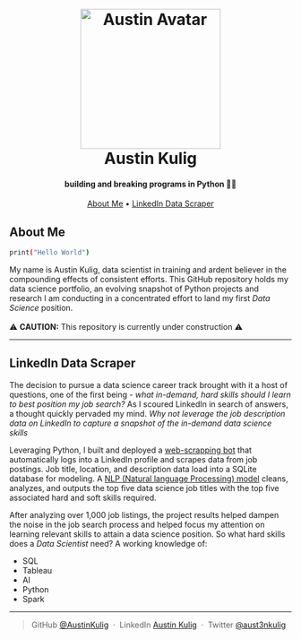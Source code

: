 <h1 align="center">
  <br>
  <a href="https://github.com/AustinKulig"><img src="https://avatars.githubusercontent.com/u/57070127?s=400&u=999e11a7beb9271fa14ba0326ab3402cc0480d5e&v=4" alt="Austin Avatar" width="250"></a>
  <br>
  Austin Kulig
  <br>
</h1>

<h4 align="center">building and breaking programs in Python 🐍👾</h4>


<p align="center">
  <a href="#about-me">About Me</a> •
  <a href="https://github.com/AustinKulig/data-science-portfolio#linkedin-data-scraper">LinkedIn Data Scraper</a>
  
</p>

## About Me
```bash
print("Hello World")
```
<p> 
My name is Austin Kulig, data scientist in training and ardent believer in the compounding effects of consistent efforts.
This GitHub repository holds my data science portfolio, an evolving snapshot of Python projects and research I am conducting
in a concentrated effort to land my first <i>Data Science</i> position. 
<br>
<br>
⚠️ <b>CAUTION:</b> This repository is currently under construction ⚠️

</p>

---
## LinkedIn Data Scraper
The decision to pursue a data science career track brought with it a host of questions, one of the first being - <i>what 
in-demand, hard skills should I learn to best position my job search? </i> As I scoured LinkedIn in search of answers, a thought
quickly pervaded my mind. <i>Why not leverage the job description data on LinkedIn to capture a snapshot of the in-demand 
data science skills</i>

Leveraging Python, I built and deployed a 
<a href="https://github.com/AustinKulig/data-science-portfolio/blob/main/Bots/LinkedIn%20Data%20Scraper/Scraper%20Bot.py">web-scrapping bot</a> 
that automatically logs into a LinkedIn profile and scrapes data from job postings. Job title, location, and description data load into a SQLite database for modeling. 
A <a href="https://github.com/AustinKulig/data-science-portfolio/blob/main/Bots/LinkedIn%20Data%20Scraper/NLP%20Model.py">NLP (Natural language Processing) model</a>
cleans, analyzes, and outputs the top five data science job titles with the top five associated
hard and soft skills required.

After analyzing over 1,000 job listings, the project results helped dampen the noise in the job search process and 
helped focus my attention on learning relevant skills to attain a data science position. So what hard skills does a <i>Data Scientist</i> need?
A working knowledge of:

<ul>
<li>SQL</li>
<li>Tableau</li>
<li>AI</li>
<li>Python</li>
<li>Spark</li>
</ul>

---
> GitHub [@AustinKulig](https://github.com/AustinKulig) &nbsp;&middot;&nbsp;
> LinkedIn [Austin Kulig](https://www.linkedin.com/in/austin-kulig-098728148/) &nbsp;&middot;&nbsp;
> Twitter [@aust3nkulig](https://twitter.com/aust3nkulig)